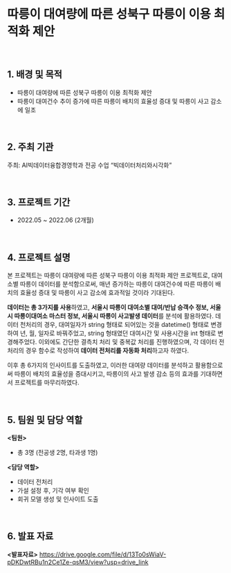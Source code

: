 # 따릉이 대여량에 따른 성북구 따릉이 이용 최적화 제안

<br/>

## 1. 배경 및 목적

- 따릉이 대여량에 따른 성북구 따릉이 이용 최적화 제안
- 따릉이 대여건수 추이 증가에 따른 따릉이 배치의 효율성 증대 및 따릉이 사고 감소에 일조
  
<br/>

## 2. 주최 기관

주최: AI빅데이터융합경영학과 전공 수업 “빅데이터처리와시각화”

<br/>

## 3. 프로젝트 기간

- 2022.05 ~ 2022.06 (2개월)
  
<br/>

## 4. 프로젝트 설명 
본 프로젝트는 따릉이 대여량에 따른 성북구 따릉이 이용 최적화 제안 프로젝트로, 대여소별 따릉이 데이터를 분석함으로써, 매년 증가하는 따릉이 대여건수에 따른 따릉이 배치의 효율성 증대 및 따릉이 사고 감소에 효과적일 것이라 기대된다.  

**데이터는 총 3가지를 사용**하였고, **서울시 따릉이 대여소별 대여/반납 승객수 정보, 서울시 따릉이대여소 마스터 정보, 서울시 따릉이 사고발생 데이터**를 분석에 활용하였다. 데이터 천처리의 경우, 대여일자가 string 형태로 되어있는 것을 datetime() 형태로 변경하여 년, 월, 일자로 바꿔주었고, string 형태였던 대여시간 및 사용시간을 int 형태로 변경해주었다. 이외에도 간단한 결측치 처리 및 중복값 처리를 진행하였으며, 각 데이터 전처리의 경우 함수로 작성하여 **데이터 전처리를 자동화 처리**하고자 하였다.  

이후 총 6가지의 인사이트를 도출하였고, 이러한 대여량 데이터를 분석하고 활용함으로써 따릉이 배치의 효율성을 증대시키고, 따릉이의 사고 발생 감소 등의 효과를 기대하면서 프로젝트를 마무리하였다.

<br/>

## 5. 팀원 및 담당 역할
**<팀원>**

- 총 3명 (전공생 2명, 타과생 1명)  


**<담당 역할>**

- 데이터 전처리
- 가설 설정 후, 기각 여부 확인
- 회귀 모델 생성 및 인사이트 도출

<br/>

## 6. 발표 자료

**<발표자료>**
https://drive.google.com/file/d/13To0sWiaV-pDKDwtRBu1n2Ce1Ze-qsM3/view?usp=drive_link













